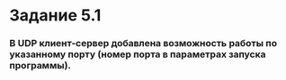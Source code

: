 # Задание 5.1

### В UDP клиент-сервер добавлена возможность работы по указанному порту (номер порта в параметрах запуска программы).